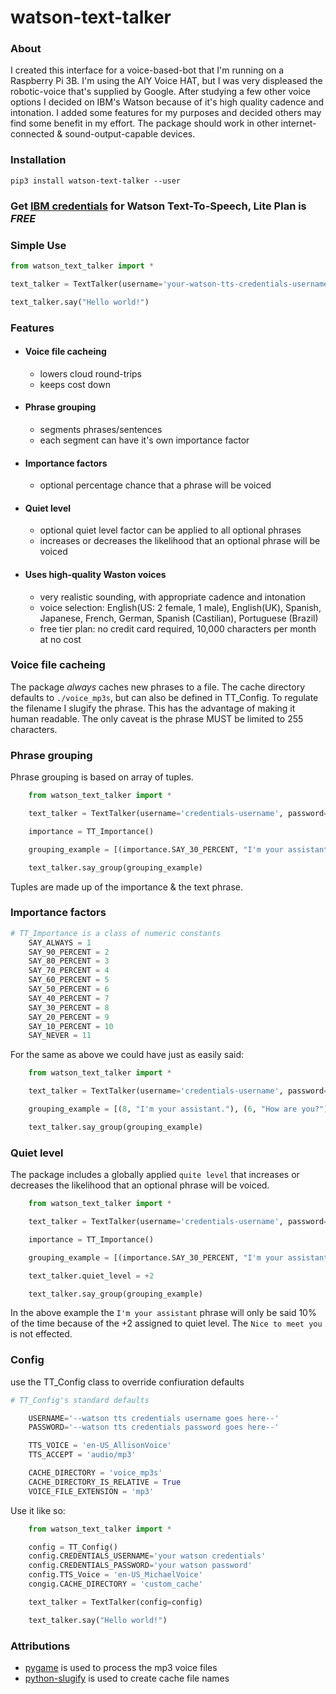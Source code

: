 # watson-text-talker

### About
I created this interface for a voice-based-bot that I'm running on a Raspberry Pi 3B. I'm using the AIY Voice HAT, but I was very displeased the robotic-voice that's supplied by Google. After studying a few other voice options I decided on IBM's Watson because of it's high quality cadence and intonation. I added some features for my purposes and decided others may find some benefit in my effort. The package should work in other internet-connected & sound-output-capable devices.

### Installation

    pip3 install watson-text-talker --user

### Get [IBM credentials](https://console.bluemix.net/catalog/services/text-to-speech) for Watson Text-To-Speech, Lite Plan is *FREE*

### Simple Use

```python
from watson_text_talker import *

text_talker = TextTalker(username='your-watson-tts-credentials-username', password='your-watson-tts-credentials-password')

text_talker.say("Hello world!")
```

### Features

* #### Voice file cacheing
    - lowers cloud round-trips
    - keeps cost down
* #### Phrase grouping
    - segments phrases/sentences
    - each segment can have it's own importance factor
* #### Importance factors
    - optional percentage chance that a phrase will be voiced
* #### Quiet level
    - optional quiet level factor can be applied to all optional phrases
    - increases or decreases the likelihood that an optional phrase will be voiced
* #### Uses high-quality Waston voices
    - very realistic sounding, with appropriate cadence and intonation
    - voice selection: English(US: 2 female, 1 male), English(UK), Spanish, Japanese, French, German, Spanish (Castilian), Portuguese (Brazil)
    - free tier plan: no credit card required, 10,000 characters per month at no cost

### Voice file cacheing
The package *always* caches new phrases to a file. The cache directory defaults to `./voice_mp3s`, but can also be defined in TT_Config. To regulate the filename I slugify the phrase. This has the advantage of making it human readable. The only caveat is the phrase MUST be limited to 255 characters.

### Phrase grouping
Phrase grouping is based on array of tuples.

```python
    from watson_text_talker import *

    text_talker = TextTalker(username='credentials-username', password='credentials-password')

    importance = TT_Importance()

    grouping_example = [(importance.SAY_30_PERCENT, "I'm your assistant."), (importance.SAY_50_PERCENT, "How are you?"), (importance.SAY_ALWAYS, "Nice to meet you") ]

    text_talker.say_group(grouping_example)
```

Tuples are made up of the importance & the text phrase.

### Importance factors
```python
# TT_Importance is a class of numeric constants
    SAY_ALWAYS = 1
    SAY_90_PERCENT = 2
    SAY_80_PERCENT = 3
    SAY_70_PERCENT = 4
    SAY_60_PERCENT = 5
    SAY_50_PERCENT = 6
    SAY_40_PERCENT = 7
    SAY_30_PERCENT = 8
    SAY_20_PERCENT = 9
    SAY_10_PERCENT = 10
    SAY_NEVER = 11
```

For the same as above we could have just as easily said:
```python
    from watson_text_talker import *

    text_talker = TextTalker(username='credentials-username', password='credentials-password')

    grouping_example = [(8, "I'm your assistant."), (6, "How are you?"), (1, "Nice to meet you") ]

    text_talker.say_group(grouping_example)
```

### Quiet level
The package includes a globally applied `quite level` that increases or decreases the likelihood that an optional phrase will be voiced.

```python
    from watson_text_talker import *

    text_talker = TextTalker(username='credentials-username', password='credentials-password')

    importance = TT_Importance()

    grouping_example = [(importance.SAY_30_PERCENT, "I'm your assistant."), (importance.SAY_ALWAYS, "Nice to meet you") ]

    text_talker.quiet_level = +2

    text_talker.say_group(grouping_example)
```

In the above example the `I'm your assistant` phrase will only be said 10% of the time because of the +2 assigned to quiet level. The `Nice to meet you` is not effected.

### Config
use the TT_Config class to override confiuration defaults

```python
# TT_Config's standard defaults

    USERNAME='--watson tts credentials username goes here--'
    PASSWORD='--watson tts credentials password goes here--'

    TTS_VOICE = 'en-US_AllisonVoice'
    TTS_ACCEPT = 'audio/mp3'

    CACHE_DIRECTORY = 'voice_mp3s'
    CACHE_DIRECTORY_IS_RELATIVE = True
    VOICE_FILE_EXTENSION = 'mp3'
```

Use it like so:
```python
    from watson_text_talker import *

    config = TT_Config()
    config.CREDENTIALS_USERNAME='your watson credentials'
    config.CREDENTIALS_PASSWORD='your watson password'
    config.TTS_Voice = 'en-US_MichaelVoice'
    congig.CACHE_DIRECTORY = 'custom_cache'

    text_talker = TextTalker(config=config)

    text_talker.say("Hello world!")
```

### Attributions

* [pygame](https://github.com/pygame/pygame) is used to process the mp3 voice files
* [python-slugify](https://github.com/un33k/python-slugify) is used to create cache file names




